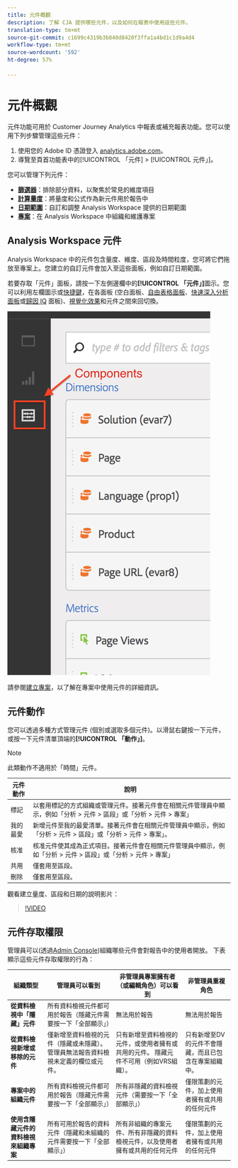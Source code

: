 ```yaml
---
title: 元件概觀
description: 了解 CJA 提供哪些元件，以及如何在報表中使用這些元件。
translation-type: tm+mt
source-git-commit: c1699c4319b3b840d8420f3ffa1a4bd1c1d9a4d4
workflow-type: tm+mt
source-wordcount: '592'
ht-degree: 57%

---
```



# 元件概觀

元件功能可用於 Customer Journey Analytics 中報表或補充報表功能。您可以使用下列步驟管理這些元件：

1. 使用您的 Adobe ID 憑證登入 [analytics.adobe.com](https://analytics.adobe.com)。
2. 導覽至頁首功能表中的[!UICONTROL 「元件] > [!UICONTROL  元件」]。

您可以管理下列元件：

* [**篩選器**](filters/filters-overview.md)：排除部分資料，以聚焦於常見的維度項目
* [**計算量度**](calc-metrics/calc-metr-overview.md)：將量度和公式作為新元件用於報告中
* [**日期範圍**](date-ranges/overview.md)：自訂和調整 Analysis Workspace 提供的日期範圍
* [**專案**](/help/analysis-workspace/home.md)：在 Analysis Workspace 中組織和維護專案

## Analysis Workspace 元件

Analysis Workspace 中的元件包含量度、維度、區段及時間粒度，您可將它們拖放至專案上。您建立的自訂元件會加入至這些面板，例如自訂日期範圍。

若要存取「元件」面板，請按一下左側邊欄中的&#x200B;**[!UICONTROL 「元件」]**&#x200B;圖示。您可以利用左欄圖示或[快捷鍵](/help/analysis-workspace/build-workspace-project/fa-shortcut-keys.md)，在各面板 (空白面板、[自由表格面板](/help/analysis-workspace/visualizations/freeform-table/freeform-table.md)、[快速深入分析面板](/help/analysis-workspace/c-panels/quickinsight.md)或[歸因 IQ](/help/analysis-workspace/c-panels/attribution.md) 面板)、[視覺化效果](/help/analysis-workspace/visualizations/freeform-analysis-visualizations.md)和元件之間來回切換。

![](assets/components.png)

請參閱[建立專案](/help/analysis-workspace/home.md)，以了解在專案中使用元件的詳細資訊。

## 元件動作

您可以透過多種方式管理元件 (個別或選取多個元件)。以滑鼠右鍵按一下元件，或按一下元件清單頂端的&#x200B;**[!UICONTROL 「動作」]**。

>[!NOTE]
>
>此類動作不適用於「時間」元件。

| 元件動作 | 說明 |
|--- |--- |
| 標記 | 以套用標記的方式組織或管理元件。接著元件會在相關元件管理員中顯示，例如「分析 > 元件 > 區段」或「分析 > 元件 > 專案」 |
| 我的最愛 | 新增元件至我的最愛清單。接著元件會在相關元件管理員中顯示，例如「分析 > 元件 > 區段」或「分析 > 元件 > 專案」。 |
| 核准 | 核准元件使其成為正式項目。接著元件會在相關元件管理員中顯示，例如「分析 > 元件 > 區段」或「分析 > 元件 > 專案」 |
| 共用 | 僅套用至區段。 |
| 刪除 | 僅套用至區段。 |

觀看建立量度、區段和日期的說明影片：

>[!VIDEO](https://video.tv.adobe.com/v/23979)

## 元件存取權限

管理員可以(透過[Admin Console](https://experienceleague.adobe.com/docs/core-services/interface/manage-users-and-products/admin-getting-started.html?lang=en#manage-users-and-products))組織哪些元件會對報告中的使用者開放。 下表顯示這些元件存取權限的行為：

| 組織類型 | 管理員可以看到 | 非管理員專案擁有者（或編輯角色）可以看到 | 非管理員重複角色 |
| --- | --- | --- | --- |
| **從資料檢視中「隱藏」元件** | 所有資料檢視元件都可用於報告（隱藏元件需要按一下「全部顯示」） | 無法用於報告 | 無法用於報告 |
| **從資料檢視新增或移除的元件** | 僅新增至資料檢視的元件（隱藏或未隱藏）。 管理員無法報告資料檢視未定義的欄位或元件。 | 只有新增至資料檢視的元件，或使用者擁有或共用的元件。 隱藏元件不可用（例如VRS組織）。 | 只有新增至DV的元件不會隱藏，而且已包含在專案組織中。 |
| **專案中的組織元件** | 所有資料檢視元件都可用於報告（隱藏元件需要按一下「全部顯示」） | 所有非隱藏的資料檢視元件（需要按一下「全部顯示」） | 僅限策劃的元件，加上使用者擁有或共用的任何元件 |
| **使用含隱藏元件的資料檢視來組織專案** | 所有可用於報告的資料元件（隱藏和未組織的元件需要按一下「全部顯示」） | 所有非組織的專案元件、所有非隱藏的資料檢視元件，以及使用者擁有或共用的任何元件 | 僅限策劃的元件，加上使用者擁有或共用的任何元件 |

